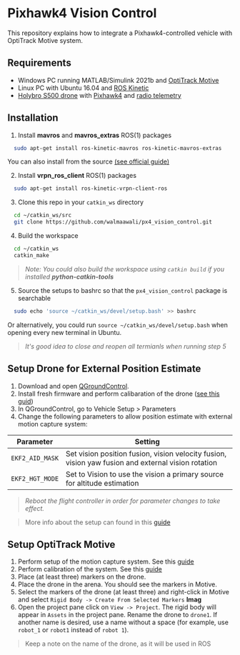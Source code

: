 # Pixhawk4 Vision Control

This repository explains how to integrate a Pixhawk4-controlled vehicle with OptiTrack Motive system.


## Requirements
* Windows PC running MATLAB/Simulink 2021b and [OptiTrack Motive](https://optitrack.com/software/motive/)
* Linux PC with Ubuntu 16.04 and [ROS Kinetic](http://wiki.ros.org/kinetic/Installation/Ubuntu)
* [Holybro S500 drone](https://shop.holybro.com/s500-v2-kit_p1153.html) with [Pixhawk4](https://shop.holybro.com/pixhawk-4_p1089.html) and [radio telemetry](https://shop.holybro.com/sik-telemetry-radio-v3_p1103.html)

## Installation
1) Install **mavros** and **mavros_extras** ROS(1) packages
```bash
  sudo apt-get install ros-kinetic-mavros ros-kinetic-mavros-extras
```
You can also install from the source [(see official guide)](https://docs.px4.io/v1.12/en/ros/mavros_installation.html#source-installation)


2) Install **vrpn_ros_client** ROS(1) packages
```bash
  sudo apt-get install ros-kinetic-vrpn-client-ros
```

3) Clone this repo in your `catkin_ws` directory
```bash
  cd ~/catkin_ws/src
  git clone https://github.com/walmaawali/px4_vision_control.git
```

4) Build the workspace
```bash
  cd ~/catkin_ws
  catkin_make
```
> *Note: You could also build the workspace using `catkin build` if you installed **python-catkin-tools***

5) Source the setups to bashrc so that the `px4_vision_control` package is searchable
```bash
  sudo echo 'source ~/catkin_ws/devel/setup.bash' >> bashrc
```
Or alternatively, you could run `source ~/catkin_ws/devel/setup.bash` when opening every new terminal in Ubuntu.
> *It's good idea to close and reopen all termianls when running step 5*

## Setup Drone for External Position Estimate
1) Download and open [QGroundControl](http://qgroundcontrol.com/downloads/). 
2) Install fresh firmware and perform calibaration of the drone ([see this guid](https://docs.px4.io/v1.12/en/config/firmware.html))
3) In QGroundControl, go to  Vehicle Setup > Parameters
4) Change the following parameters to allow position estimate with external motion capture system: 

 Parameter | Setting 
 --- | --- 
 `EKF2_AID_MASK` | Set vision position fusion, vision velocity fusion, vision yaw fusion and external vision rotation 
 `EKF2_HGT_MODE` | Set to Vision to use the vision a primary source for altitude estimation 

> *Reboot the flight controller in order for parameter changes to take effect.*

> More info about the setup can found in this [guide](https://docs.px4.io/v1.12/en/ros/external_position_estimation.html#ekf2-tuning-configuration)

## Setup OptiTrack Motive
1) Perform setup of the motion capture system. See this [guide](https://v30.wiki.optitrack.com/index.php?title=Quick_Start_Guide:_Getting_Started)
2) Perform calibration of the system. See this [guide](https://v30.wiki.optitrack.com/index.php?title=Calibration)
3) Place (at least three) markers on the drone.
4) Place the drone in the arena. You should see the markers in Motive.
5) Select the markers of the drone (at least three) and right-click in Motive and select `Rigid Body -> Create From Selected Markers`
**Imag**
6) Open the project pane click on `View -> Project`. The rigid body will appear in `Assets` in the project pane. Rename the drone to `drone1`. If another name is desired, use a name without a space (for example, use `robot_1` or `robot1` instead of `robot 1`).

> Keep a note on the name of the drone, as it will be used in ROS


